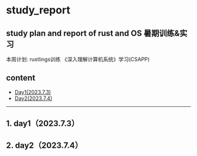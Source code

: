 # study_report
study plan and report of rust and OS
暑期训练&实习
------------------------------
本周计划:
rustlings训练
《深入理解计算机系统》学习(CSAPP)
## content

- [Day1(2023.7.3)](#Day1(2023.7.3))
- [Day2(2023.7.4)](#Day2(2023.7.4))

------------------------------
##  1. <a name='day12023.7.3'></a>day1（2023.7.3）


##  2. <a name='day22023.7.4'></a>day2（2023.7.4）
